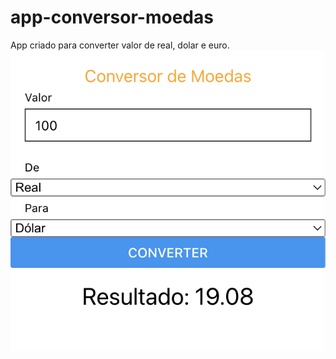 # app-conversor-moedas
App criado para converter valor de real, dolar e euro.
![app](conversor-de-moedas/print.png)
